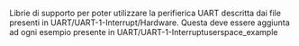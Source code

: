 Librie di supporto per poter utilizzare la perifierica UART descritta dai file presenti in UART/UART-1-Interrupt/Hardware.
Questa deve essere aggiunta ad ogni esempio presente in UART/UART-1-Interruptuserspace_example

